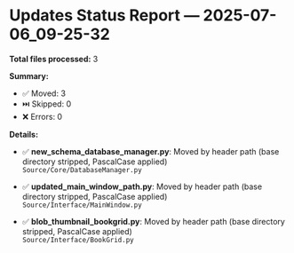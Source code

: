 # Updates Status Report — 2025-07-06_09-25-32

**Total files processed:** 3

**Summary:**
- ✅ Moved: 3
- ⏭️ Skipped: 0
- ❌ Errors: 0

**Details:**

- ✅ **new_schema_database_manager.py**: Moved by header path (base directory stripped, PascalCase applied)  
    `Source/Core/DatabaseManager.py`

- ✅ **updated_main_window_path.py**: Moved by header path (base directory stripped, PascalCase applied)  
    `Source/Interface/MainWindow.py`

- ✅ **blob_thumbnail_bookgrid.py**: Moved by header path (base directory stripped, PascalCase applied)  
    `Source/Interface/BookGrid.py`

